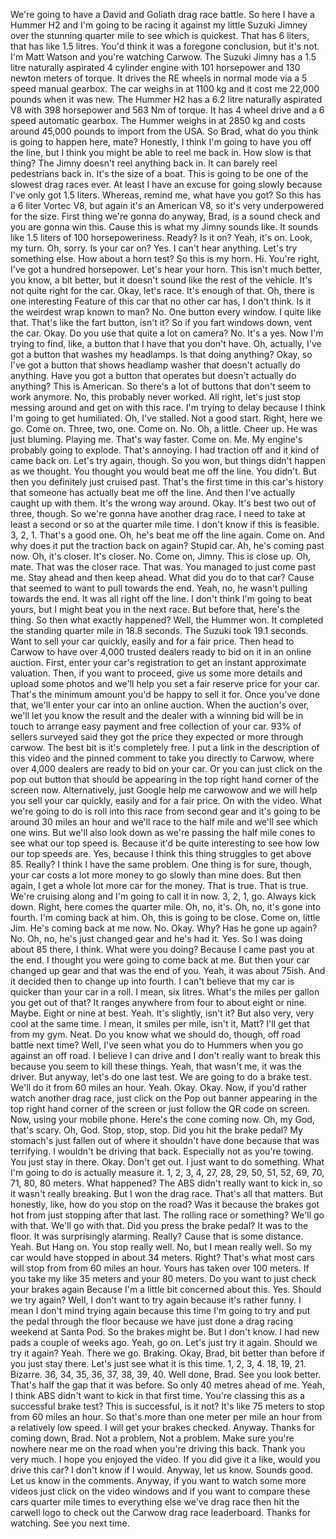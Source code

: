We're going to have a David and Goliath drag race battle. So here I have a Hummer H2 and I'm going to be racing it against my little Suzuki Jimney over the stunning quarter mile to see which is quickest. That has 6 liters, that has like 1.5 litres. You'd think it was a foregone conclusion, but it's not. I'm Matt Watson and you're watching Carwow. The Suzuki Jimny has a 1.5 litre naturally aspirated 4 cylinder engine with 101 horsepower and 130 newton meters of torque. It drives the RE wheels in normal mode via a 5 speed manual gearbox. The car weighs in at 1100 kg and it cost me 22,000 pounds when it was new. The Hummer H2 has a 6.2 litre naturally aspirated V8 with 398 horsepower and 563 Nm of torque. It has 4 wheel drive and a 6 speed automatic gearbox. The Hummer weighs in at 2850 kg and costs around 45,000 pounds to import from the USA. So Brad, what do you think is going to happen here, mate? Honestly, I think I'm going to have you off the line, but I think you might be able to reel me back in. How slow is that thing? The Jimny doesn't reel anything back in. It can barely reel pedestrians back in. It's the size of a boat. This is going to be one of the slowest drag races ever. At least I have an excuse for going slowly because I've only got 1.5 liters. Whereas, remind me, what have you got? So this has a 6 liter Vortec V8, but again it's an American V8, so it's very underpowered for the size. First thing we're gonna do anyway, Brad, is a sound check and you are gonna win this. Cause this is what my Jimny sounds like. It sounds like 1.5 liters of 100 horsepoweriness. Ready? Is it on? Yeah, it's on. Look, my turn. Oh, sorry. Is your car on? Yes. I can't hear anything. Let's try something else. How about a horn test? So this is my horn. Hi. You're right, I've got a hundred horsepower. Let's hear your horn. This isn't much better, you know, a bit better, but it doesn't sound like the rest of the vehicle. It's not quite right for the car. Okay, let's race. It's enough of that. Oh, there is one interesting Feature of this car that no other car has, I don't think. Is it the weirdest wrap known to man? No. One button every window. I quite like that. That's like the fart button, isn't it? So if you fart windows down, vent the car. Okay. Do you use that quite a lot on camera? No. It's a yes. Now I'm trying to find, like, a button that I have that you don't have. Oh, actually, I've got a button that washes my headlamps. Is that doing anything? Okay, so I've got a button that shows headlamp washer that doesn't actually do anything. Have you got a button that operates but doesn't actually do anything? This is American. So there's a lot of buttons that don't seem to work anymore. No, this probably never worked. All right, let's just stop messing around and get on with this race. I'm trying to delay because I think I'm going to get humiliated. Oh, I've stalled. Not a good start. Right, here we go. Come on. Three, two, one. Come on. No. Oh, a little. Cheer up. He was just bluming. Playing me. That's way faster. Come on. Me. My engine's probably going to explode. That's annoying. I had traction off and it kind of came back on. Let's try again, though. So you won, but things didn't happen as we thought. You thought you would beat me off the line. You didn't. But then you definitely just cruised past. That's the first time in this car's history that someone has actually beat me off the line. And then I've actually caught up with them. It's the wrong way around. Okay. It's best two out of three, though. So we're gonna have another drag race. I need to take at least a second or so at the quarter mile time. I don't know if this is feasible. 3, 2, 1. That's a good one. Oh, he's beat me off the line again. Come on. And why does it put the traction back on again? Stupid car. Ah, he's coming past now. Oh, it's closer. It's closer. No. Come on, Jimny. This is close up. Oh, mate. That was the closer race. That was. You managed to just come past me. Stay ahead and then keep ahead. What did you do to that car? Cause that seemed to want to pull towards the end. Yeah, no, he wasn't pulling towards the end. It was all right off the line. I don't think I'm going to beat yours, but I might beat you in the next race. But before that, here's the thing. So then what exactly happened? Well, the Hummer won. It completed the standing quarter mile in 18.8 seconds. The Suzuki took 19.1 seconds. Want to sell your car quickly, easily and for a fair price. Then head to Carwow to have over 4,000 trusted dealers ready to bid on it in an online auction. First, enter your car's registration to get an instant approximate valuation. Then, if you want to proceed, give us some more details and upload some photos and we'll help you set a fair reserve price for your car. That's the minimum amount you'd be happy to sell it for. Once you've done that, we'll enter your car into an online auction. When the auction's over, we'll let you know the result and the dealer with a winning bid will be in touch to arrange easy payment and free collection of your car. 93% of sellers surveyed said they got the price they expected or more through carwow. The best bit is it's completely free. I put a link in the description of this video and the pinned comment to take you directly to Carwow, where over 4,000 dealers are ready to bid on your car. Or you can just click on the pop out button that should be appearing in the top right hand corner of the screen now. Alternatively, just Google help me carwowow and we will help you sell your car quickly, easily and for a fair price. On with the video. What we're going to do is roll into this race from second gear and it's going to be around 30 miles an hour and we'll race to the half mile and we'll see which one wins. But we'll also look down as we're passing the half mile cones to see what our top speed is. Because it'd be quite interesting to see how low our top speeds are. Yes, because I think this thing struggles to get above 85. Really? I think I have the same problem. One thing is for sure, though, your car costs a lot more money to go slowly than mine does. But then again, I get a whole lot more car for the money. That is true. That is true. We're cruising along and I'm going to call it in now. 3, 2, 1, go. Always kick down. Right, here comes the quarter mile. Oh, no, it's. Oh, no, it's gone into fourth. I'm coming back at him. Oh, this is going to be close. Come on, little Jim. He's coming back at me now. No. Okay. Why? Has he gone up again? No. Oh, no, he's just changed gear and he's had it. Yes. So I was doing about 85 there, I think. What were you doing? Because I came past you at the end. I thought you were going to come back at me. But then your car changed up gear and that was the end of you. Yeah, it was about 75ish. And it decided then to change up into fourth. I can't believe that my car is quicker than your car in a roll. I mean, six litres. What's the miles per gallon you get out of that? It ranges anywhere from four to about eight or nine. Maybe. Eight or nine at best. Yeah. It's slightly, isn't it? But also very, very cool at the same time. I mean, it smiles per mile, isn't it, Matt? I'll get that from my gym. Neat. Do you know what we should do, though, off road battle next time? Well, I've seen what you do to Hummers when you go against an off road. I believe I can drive and I don't really want to break this because you seem to kill these things. Yeah, that wasn't me, it was the driver. But anyway, let's do one last test. We are going to do a brake test. We'll do it from 60 miles an hour. Yeah. Okay. Okay. Now, if you'd rather watch another drag race, just click on the Pop out banner appearing in the top right hand corner of the screen or just follow the QR code on screen. Now, using your mobile phone. Here's the cone coming now. Oh, my God, that's scary. Oh, God. Stop, stop, stop. Did you hit the brake pedal? My stomach's just fallen out of where it shouldn't have done because that was terrifying. I wouldn't be driving that back. Especially not as you're towing. You just stay in there. Okay. Don't get out. I just want to do something. What I'm going to do is actually measure it. 1, 2, 3, 4, 27, 28, 29, 50, 51, 52, 69, 70, 71, 80, 80 meters. What happened? The ABS didn't really want to kick in, so it wasn't really breaking. But I won the drag race. That's all that matters. But honestly, like, how do you stop on the road? Was it because the brakes got hot from just stopping after that last. The rolling race or something? We'll go with that. We'll go with that. Did you press the brake pedal? It was to the floor. It was surprisingly alarming. Really? Cause that is some distance. Yeah. But Hang on. You stop really well. No, but I mean really well. So my car would have stopped in about 34 meters. Right? That's what most cars will stop from from 60 miles an hour. Yours has taken over 100 meters. If you take my like 35 meters and your 80 meters. Do you want to just check your brakes again Because I'm a little bit concerned about this. Yes. Should we try again? Well, I don't want to try again because it's rather funny. I mean I don't mind trying again because this time I'm going to try and put the pedal through the floor because we have just done a drag racing weekend at Santa Pod. So the brakes might be. But I don't know. I had new pads a couple of weeks ago. Yeah, go on. Let's just try it again. Should we try it again? Yeah. There we go. Braking. Okay, Brad, bit better than before if you just stay there. Let's just see what it is this time. 1, 2, 3, 4. 18, 19, 21. Bizarre. 36, 34, 35, 36, 37, 38, 39, 40. Well done, Brad. See you look better. That's half the gap that it was before. So only 40 metres ahead of me. Yeah, I think ABS didn't want to kick in that first time. You're classing this as a successful brake test? This is successful, is it not? It's like 75 meters to stop from 60 miles an hour. So that's more than one meter per mile an hour from a relatively low speed. I will get your brakes checked. Anyway. Thanks for coming down, Brad. Not a problem, Not a problem. Make sure you're nowhere near me on the road when you're driving this back. Thank you very much. I hope you enjoyed the video. If you did give it a like, would you drive this car? I don't know if I would. Anyway, let us know. Sounds good. Let us know in the comments. Anyway, if you want to watch some more videos just click on the video windows and if you want to compare these cars quarter mile times to everything else we've drag race then hit the carwell logo to check out the Carwow drag race leaderboard. Thanks for watching. See you next time.
